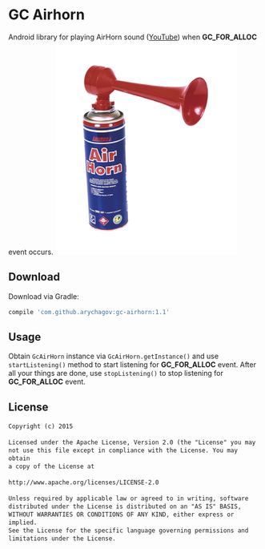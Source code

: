 GC Airhorn
===========
Android library for playing AirHorn sound ([YouTube](https://www.youtube.com/watch?v=2Tt04ZSlbZ0)) when **GC_FOR_ALLOC** event occurs.
![AirHorn](./airhorn.png)

Download
--------
Download via Gradle:
```groovy
compile 'com.github.arychagov:gc-airhorn:1.1'
```
Usage
------
Obtain `GcAirHorn` instance via `GcAirHorn.getInstance()` and use `startListening()` method to start listening 
for **GC_FOR_ALLOC** event. After all your things are done, use `stopListening()` to stop listening for **GC_FOR_ALLOC** event.
 
License
--------
    Copyright (c) 2015
    
    Licensed under the Apache License, Version 2.0 (the "License" you may
    not use this file except in compliance with the License. You may obtain
    a copy of the License at
    
    http://www.apache.org/licenses/LICENSE-2.0
    
    Unless required by applicable law or agreed to in writing, software
    distributed under the License is distributed on an "AS IS" BASIS,
    WITHOUT WARRANTIES OR CONDITIONS OF ANY KIND, either express or implied.
    See the License for the specific language governing permissions and
    limitations under the License.

